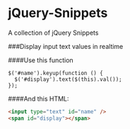 jQuery-Snippets
===============

A collection of jQuery Snippets



###Display input text values in realtime

####Use this function
```jquery
$('#name').keyup(function () {
  $('#display').text($(this).val());
});
```

####And this HTML:
```html
<input type="text" id="name" />
<span id="display"></span>
```
